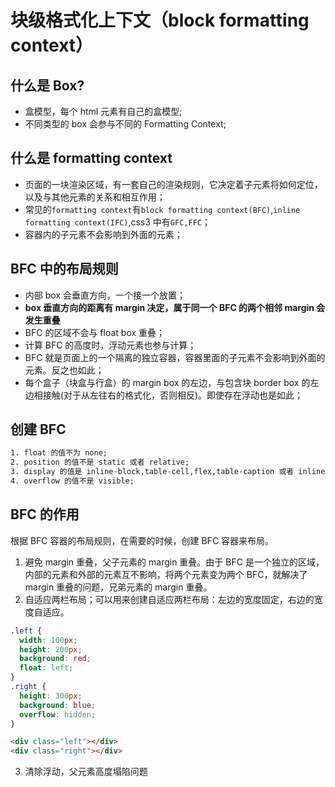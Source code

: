 # 块级格式化上下文（block formatting context）

## 什么是 Box?

- 盒模型，每个 html 元素有自己的盒模型;
- 不同类型的 box 会参与不同的 Formatting Context;

## 什么是 formatting context

- 页面的一块渲染区域，有一套自己的渲染规则，它决定着子元素将如何定位，以及与其他元素的关系和相互作用；
- 常见的`formatting context`有`block formatting context(BFC)`,`inline formatting context(IFC)`,css3 中有`GFC,FFC`；
- 容器内的子元素不会影响到外面的元素；

## BFC 中的布局规则

- 内部 box 会垂直方向，一个接一个放置；
- **box 垂直方向的距离有 margin 决定，属于同一个 BFC 的两个相邻 margin 会发生重叠**
- BFC 的区域不会与 float box 重叠；
- 计算 BFC 的高度时，浮动元素也参与计算；
- BFC 就是页面上的一个隔离的独立容器，容器里面的子元素不会影响到外面的元素。反之也如此；
- 每个盒子（块盒与行盒）的 margin box 的左边，与包含块 border box 的左边相接触(对于从左往右的格式化，否则相反)。即使存在浮动也是如此；

## 创建 BFC

```txt
1. float 的值不为 none;
2. position 的值不是 static 或者 relative;
3. display 的值是 inline-block,table-cell,flex,table-caption 或者 inline-flex;
4. overflow 的值不是 visible;
```

## BFC 的作用

根据 BFC 容器的布局规则，在需要的时候，创建 BFC 容器来布局。

1. 避免 margin 重叠，父子元素的 margin 重叠。由于 BFC 是一个独立的区域，内部的元素和外部的元素互不影响，将两个元素变为两个 BFC，就解决了 margin 重叠的问题，兄弟元素的 margin 重叠。
2. 自适应两栏布局；可以用来创建自适应两栏布局：左边的宽度固定，右边的宽度自适应。

```css
.left {
  width: 100px;
  height: 200px;
  background: red;
  float: left;
}
.right {
  height: 300px;
  background: blue;
  overflow: hidden;
}
```

```html
<div class="left"></div>
<div class="right"></div>
```

3. 清除浮动，父元素高度塌陷问题
